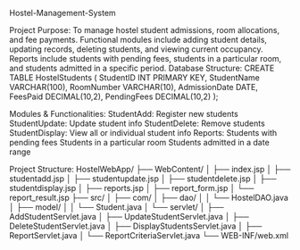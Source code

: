  Hostel-Management-System

Project Purpose:
To manage hostel student admissions, room allocations, and fee payments. Functional modules include
adding student details, updating records, deleting students, and viewing current occupancy. Reports
include students with pending fees, students in a particular room, and students admitted in a specific
period.
Database Structure:
CREATE TABLE HostelStudents (
StudentID INT PRIMARY KEY,
StudentName VARCHAR(100),
RoomNumber VARCHAR(10),
AdmissionDate DATE,
FeesPaid DECIMAL(10,2),
PendingFees DECIMAL(10,2)
);


Modules & Functionalities:
StudentAdd: Register new students
StudentUpdate: Update student info
StudentDelete: Remove students
StudentDisplay: View all or individual student info
Reports:
Students with pending fees
Students in a particular room
Students admitted in a date range


Project Structure:
HostelWebApp/
├── WebContent/
│ ├── index.jsp
│ ├── studentadd.jsp
│ ├── studentupdate.jsp
│ ├── studentdelete.jsp
│ ├── studentdisplay.jsp
│ ├── reports.jsp
│ ├── report_form.jsp
│ └── report_result.jsp
├── src/
│ ├── com/
│ ├── dao/
│ │ └── HostelDAO.java
│ ├── model/
│ │ └── Student.java
│ └── servlet/
│ ├── AddStudentServlet.java
│ ├── UpdateStudentServlet.java
│ ├── DeleteStudentServlet.java
│ ├── DisplayStudentsServlet.java
│ ├── ReportServlet.java
│ └── ReportCriteriaServlet.java
└── WEB-INF/web.xml



 
